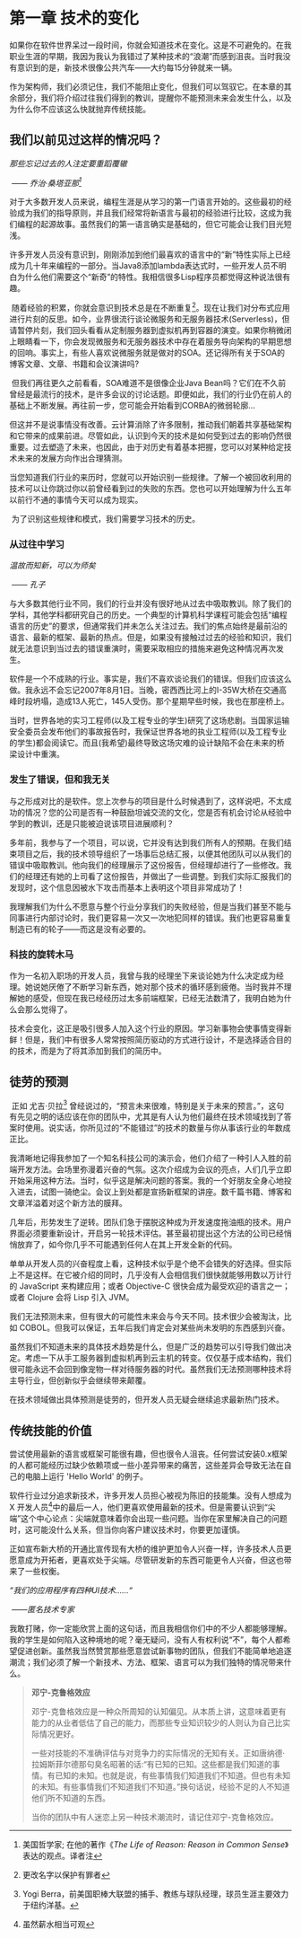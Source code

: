 # 第一章 技术的变化

   如果你在软件世界呆过一段时间，你就会知道技术在变化。这是不可避免的。在我职业生涯的早期，我因为我认为我错过了某种技术的“浪潮”而感到沮丧。当时我没有意识到的是，新技术很像公共汽车——大约每15分钟就来一辆。

   作为架构师，我们必须记住，我们不能阻止变化，但我们可以驾驭它。在本章的其余部分，我们将介绍过往我们得到的教训，提醒你不能预测未来会发生什么，以及为什么你不应该这么快就抛弃传统技能。

## 我们以前见过这样的情况吗？

*那些忘记过去的人注定要重蹈覆辙*

​     *—— 乔治·桑塔亚那[^1]*

​	对于大多数开发人员来说，编程生涯是从学习的第一门语言开始的。这些最初的经验成为我们的指导原则，并且我们经常将新语言与最初的经验进行比较，这成为我们编程的起源故事。虽然我们的第一语言确实是基础的，但它可能会让我们目光短浅。

​	许多开发人员没有意识到，刚刚添加到他们最喜欢的语言中的“新”特性实际上已经成为几十年来编程的一部分。当Java8添加lambda表达式时，一些开发人员不明白为什么他们需要这个“新奇”的特性。我相信很多Lisp程序员都觉得这种说法很有趣。

​	随着经验的积累，你就会意识到技术总是在不断重复[^2]。现在让我们对分布式应用进行片刻的反思。如今，业界很流行谈论微服务和无服务器技术(Serverless)，但请暂停片刻，我们回头看看从定制服务器到虚拟机再到容器的演变。如果你稍微闭上眼睛看一下，你会发现微服务和无服务器技术中存在着服务导向架构的早期思想的回响。事实上，有些人喜欢说微服务就是做对的SOA。还记得所有关于SOA的博客文章、文章、书籍和会议演讲吗?

​	但我们再往更久之前看看，SOA难道不是很像企业Java Bean吗？它们在不久前曾经是最流行的技术，是许多会议的讨论话题。即便如此，我们的行业仍在前人的基础上不断发展。再往前一步，您可能会开始看到CORBA的微弱轮廓...

​	但这并不是说事情没有改善。云计算消除了许多限制，推动我们朝着共享基础架构和它带来的成果前进。尽管如此，认识到今天的技术是如何受到过去的影响仍然很重要。过去塑造了未来，也因此，由于对历史有着基本把握，您可以对某种给定技术未来的发展方向作出合理猜测。

​	当您知道我们行业的来历时，您就可以开始识别一些规律。了解一个被回收利用的技术可以让你跳过你以前曾经看到过的失败的东西。您也可以开始理解为什么五年以前行不通的事情今天可以成为现实。  

​	为了识别这些规律和模式，我们需要学习技术的历史。

[^1]: 美国哲学家; 在他的著作《*The Life of Reason: Reason in Common Sense*》表达的观点。译者注
[^2]:更改名字以保护有罪者

### 从过往中学习

*温故而知新，可以为师矣*

​	*—— 孔子*

​	与大多数其他行业不同，我们的行业并没有很好地从过去中吸取教训。除了我们的学科，其他学科都研究自己的历史。一个典型的计算机科学课程可能会包括“编程语言的历史”的要求，但通常我们并未怎么关注过去。我们的焦点始终是最前沿的语言、最新的框架、最新的热点。但是，如果没有接触过过去的经验和知识，我们就无法意识到当过去的错误重演时，需要采取相应的措施来避免这种情况再次发生。

​	软件是一个不成熟的行业。事实是，我们不喜欢谈论我们的错误。但我们应该这么做。我永远不会忘记2007年8月1日。当晚，密西西比河上的I-35W大桥在交通高峰时段坍塌，造成13人死亡，145人受伤。那个星期早些时候，我也在那座桥上。

​	当时，世界各地的实习工程师(以及工程专业的学生)研究了这场悲剧。当国家运输安全委员会发布他们的事故报告时，我保证世界各地的执业工程师(以及工程专业的学生)都会阅读它。而且(我希望)最终导致这场灾难的设计缺陷不会在未来的桥梁设计中重演。

### 发生了错误，但和我无关

​	与之形成对比的是软件。您上次参与的项目是什么时候遇到了，这样说吧，不太成功的情况？您的公司是否有一种鼓励坦诚交流的文化，您是否有机会讨论从经验中学到的教训，还是只能被迫说该项目进展顺利？

​	多年前，我参与了一个项目，可以说，它并没有达到我们所有人的预期。在我们结束项目之后，我的技术领导组织了一场事后总结汇报，以便其他团队可以从我们的错误中吸取教训。他向我们的经理展示了这份报告，但经理却进行了一些修改。我们的经理还有她的上司看了这份报告，并做出了一些调整。到我们实际汇报我们的发现时，这个信息因被水下攻击而基本上表明这个项目非常成功了！

​	我理解我们为什么不愿意与整个行业分享我们的失败经验，但是当我们甚至不能与同事进行内部讨论时，我们更容易一次又一次地犯同样的错误。我们也更容易重复制造已有的轮子——而这是没有必要的。

### 科技的旋转木马

​	作为一名初入职场的开发人员，我曾与我的经理坐下来谈论她为什么决定成为经理。她说她厌倦了不断学习新东西，她对那个技术的循环感到疲倦。当时我并不理解她的感受，但现在我已经经历过太多前端框架，已经无法数清了，我明白她为什么会那么觉得了。

​	技术会变化，这正是吸引很多人加入这个行业的原因。学习新事物会使事情变得新鲜！但是，我们中有很多人常常按照简历驱动的方式进行设计，不是选择适合目的的技术，而是为了将其添加到我们的简历中。



## 徒劳的预测

​	正如 尤吉·贝拉[^3] 曾经说过的，“预言未来很难，特别是关于未来的预言。”，这句有先见之明的话应该在你的团队中，尤其是有人认为他们最终在技术领域找到了答案时使用。说实话，你所见过的“不能错过”的技术的数量与你从事该行业的年数成正比。

​	我清晰地记得我参加了一个知名科技公司的演示会，他们介绍了一种引人入胜的前端开发方法。会场里弥漫着兴奋的气氛。这次介绍成为会议的亮点，人们几乎立即开始采用这种方法。当时，似乎这是解决问题的答案。我的一个好朋友全身心地投入进去，试图一骑绝尘。会议上到处都是宣扬新框架的讲座。数千篇书籍、博客和文章洋溢着对这个新方法的膜拜。

​	几年后，形势发生了逆转。团队们急于摆脱这种成为开发速度拖油瓶的技术。用户界面必须要重新设计，开启另一轮技术评估。甚至最初提出这个方法的公司已经悄悄放弃了，如今你几乎不可能遇到任何人在其上开发全新的代码。

​	单单从开发人员的兴奋程度上看，这种技术似乎是个绝不会错失的好选择。但实际上不是这样。在它被介绍的同时，几乎没有人会相信我们很快就能够用数以万计行的 JavaScript 来构建应用；或者 Objective-C 很快会成为最受欢迎的语言之一；或者 Clojure 会将 Lisp 引入 JVM。

​	我们无法预测未来，但有很大的可能性未来会与今天不同。技术很少会被淘汰，比如 COBOL。但我可以保证，五年后我们肯定会对某些尚未发明的东西感到兴奋。

​	虽然我们不知道未来的具体技术趋势是什么，但是广泛的趋势可以引导我们做出决定。考虑一下从手工服务器到虚拟机再到云主机的转变。仅仅基于成本结构，我们很可能永远不会回到像宠物一样对待服务器的时代。虽然我们无法预测哪种技术将主导行业，但创新似乎会继续带来颠覆。 

​	在技术领域做出具体预测是徒劳的，但开发人员无疑会继续追求最新热门技术。

[^3]: Yogi Berra，前美国职棒大联盟的捕手、教练与球队经理，球员生涯主要效力于纽约洋基。





## 传统技能的价值

   尝试使用最新的语言或框架可能很有趣，但也很令人沮丧。任何尝试安装0.x框架的人都可能经历过缺少依赖项或一些小差异带来的痛苦，这些差异会导致无法在自己的电脑上运行 'Hello World' 的例子。

​	软件行业过分追求新技术，许多开发人员担心被视为陈旧的技能集。没有人想成为 X 开发人员[^4]中的最后一人，他们更喜欢使用最新的技术。但是需要认识到“尖端”这个中心论点：尖端就意味着你会出现一些问题。当你在家里解决自己的问题时，这可能没什么关系，但当你向客户建议技术时，你要更加谨慎。

​	正如宣布新大桥的开通比宣传现有大桥的维护更加令人兴奋一样，许多技术人员更愿意成为开拓者，更喜欢处于尖端。尽管研发新的东西可能更令人兴奋，但这也带来了一些权衡。

*“我们的应用程序有四种UI技术……“*

​			*——匿名技术专家*

我敢打赌，你一定能欣赏上面的这句话，而且我相信你们中的不少人都能够理解。我的学生是如何陷入这种境地的呢？毫无疑问，没有人有权利说“不”，每个人都希望促进创新。虽然我当然赞赏那些愿意尝试新事物的团队，但我们不能简单地追逐潮流；我们必须了解一个新技术、方法、框架、语言可以为我们独特的情况带来什么。

> **邓宁-克鲁格效应**
>
> 邓宁-克鲁格效应是一种众所周知的认知偏见。从本质上讲，这意味着更有能力的从业者低估了自己的能力，而那些专业知识较少的人则认为自己比实际情况更好。
>
> 一些对技能的不准确评估与对竞争力的实际情况的无知有关。正如唐纳德·拉姆斯菲尔德那句臭名昭著的话:“有已知的已知。这些都是我们知道的事情。有已知的未知。也就是说，有些事情我们知道我们不知道。但也有未知的未知。有些事情我们不知道我们不知道。”换句话说，经验不足的人不知道他们所不知道的东西。
>
> 当你的团队中有人迷恋上另一种技术潮流时，请记住邓宁-克鲁格效应。





[^4]: 虽然薪水相当可观
